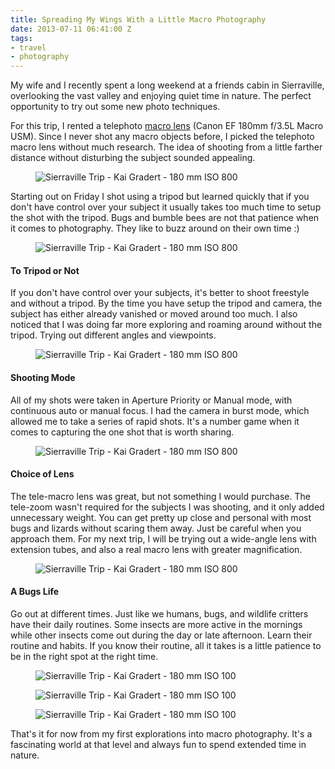 ```yaml
---
title: Spreading My Wings With a Little Macro Photography
date: 2013-07-11 06:41:00 Z
tags:
- travel
- photography
---
```


My wife and I recently spent a long weekend at a friends cabin in Sierraville, overlooking the vast valley and enjoying quiet time in nature. The perfect opportunity to try out some new photo techniques.

For this trip, I rented a telephoto [macro lens](http://www.borrowlenses.com/product/Canon_180mm_f3.5_Macro) (Canon EF 180mm f/3.5L Macro USM). Since I never shot any macro objects before, I picked the telephoto macro lens without much research. The idea of shooting from a little farther distance without disturbing the subject sounded appealing.

<figure><img src="/uploads/Sierraville Trip - Kai Gradert - 180 mm ISO 800 - 01.jpg" alt="Sierraville Trip - Kai Gradert - 180 mm ISO 800"></figure>

Starting out on Friday I shot using a tripod but learned quickly that if you don't have control over your subject it usually takes too much time to setup the shot with the tripod. Bugs and bumble bees are not that patience when it comes to photography. They like to buzz around on their own time :)

<figure><img src="/uploads/Sierraville Trip - Kai Gradert - 180 mm ISO 800 - 02.jpg" alt="Sierraville Trip - Kai Gradert - 180 mm ISO 800"></figure>

#### To Tripod or Not

If you don't have control over your subjects, it's better to shoot freestyle and without a tripod. By the time you have setup the tripod and camera, the subject has either already vanished or moved around too much. I also noticed that I was doing far more exploring and roaming around without the tripod. Trying out different angles and viewpoints.

<figure><img src="/uploads/Sierraville Trip - Kai Gradert - 180 mm ISO 800 - 05.jpg" alt="Sierraville Trip - Kai Gradert - 180 mm ISO 800"></figure>

#### Shooting Mode

All of my shots were taken in Aperture Priority or Manual mode, with continuous auto or manual focus. I had the camera in burst mode, which allowed me to take a series of rapid shots. It's a number game when it comes to capturing the one shot that is worth sharing.

<figure><img src="/uploads/Sierraville Trip - Kai Gradert - 180 mm ISO 800 - 04.jpg" alt="Sierraville Trip - Kai Gradert - 180 mm ISO 800"></figure>

#### Choice of Lens

The tele-macro lens was great, but not something I would purchase. The tele-zoom wasn't required for the subjects I was shooting, and it only added unnecessary weight. You can get pretty up close and personal with most bugs and lizards without scaring them away. Just be careful when you approach them. For my next trip, I will be trying out a wide-angle lens with extension tubes, and also a real macro lens with greater magnification.

<figure><img src="/uploads/Sierraville Trip - Kai Gradert - 180 mm ISO 800 - 03.jpg" alt="Sierraville Trip - Kai Gradert - 180 mm ISO 800"></figure>

#### A Bugs Life

Go out at different times. Just like we humans, bugs, and wildlife critters have their daily routines. Some insects are more active in the mornings while other insects come out during the day or late afternoon. Learn their routine and habits. If you know their routine, all it takes is a little patience to be in the right spot at the right time.

<figure><img src="/uploads/Sierraville Trip - Kai Gradert - 180 mm ISO 100 - 08.jpg" alt="Sierraville Trip - Kai Gradert - 180 mm ISO 100"></figure>

<figure><img src="/uploads/Sierraville Trip - Kai Gradert - 180 mm ISO 100 - 07.jpg" alt="Sierraville Trip - Kai Gradert - 180 mm ISO 100"></figure>

<figure><img src="/uploads/Sierraville Trip - Kai Gradert - 180 mm ISO 100 - 06.jpg" alt="Sierraville Trip - Kai Gradert - 180 mm ISO 100"></figure>

That's it for now from my first explorations into macro photography. It's a fascinating world at that level and always fun to spend extended time in nature.
